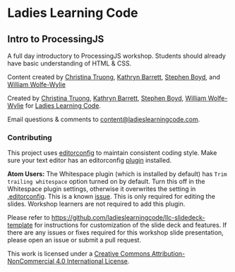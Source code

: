 # Ladies Learning Code

## Intro to ProcessingJS

A full day introductory to ProcessingJS workshop. Students should already have basic understanding of HTML & CSS.

<p class="left">Content created by <a href="http://christinatruong.com">Christina Truong</a>, <a href="http://kathrynbarrett.ca">Kathryn Barrett</a>, <a href="http://sspboyd.ca">Stephen Boyd</a>, and <a href="http://www.wolfewylie.com">William Wolfe-Wylie</a>

Created by [Christina Truong](http://christinatruong.com), [Kathryn Barrett](http://kathrynbarrett.ca), [Stephen Boyd](http://sspboyd.ca), [William Wolfe-Wylie](http://www.wolfewylie.com) for [Ladies Learning Code](http://ladieslearningcode.com).

Email questions & comments to <content@ladieslearningcode.com>.

### Contributing

This project uses [editorconfig](http://editorconfig.org/) to maintain consistent coding style. Make sure your text editor has an editorconfig [plugin](http://editorconfig.org/#download) installed.

**Atom Users:** The Whitespace plugin (which is installed by default) has `Trim trailing whitespace` option turned on by default. Turn this off in the Whitespace plugin settings, otherwise it overwrites the setting in [.editorconfig](.editorconfig). This is a known [issue](https://github.com/sindresorhus/atom-editorconfig/issues/3).  This is only required for editing the slides. Workshop learners are not required to add this plugin.

Please refer to https://github.com/ladieslearningcode/llc-slidedeck-template for instructions for customization of the slide deck and features. If there are any issues or fixes required for this workshop slide presentation, please open an issue or submit a pull request.

This work is licensed under a <a rel="license" href="http://creativecommons.org/licenses/by-nc/4.0/">Creative Commons Attribution-NonCommercial 4.0 International License</a>.
